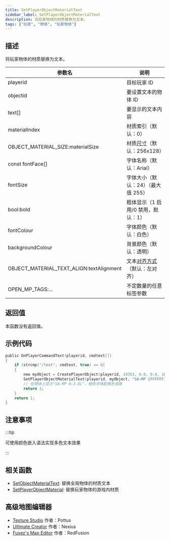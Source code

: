 ```yaml
---
title: SetPlayerObjectMaterialText
sidebar_label: SetPlayerObjectMaterialText
description: 将玩家物体的材质替换为文本。
tags: ["玩家", "物体", "玩家物体"]
---
```


## 描述

将玩家物体的材质替换为文本。

| 参数名                                   | 说明                                                           |
| ---------------------------------------- | -------------------------------------------------------------- |
| playerid                                 | 目标玩家 ID                                                    |
| objectid                                 | 要设置文本的物体 ID                                            |
| text[]                                   | 要显示的文本内容                                               |
| materialIndex                            | 材质索引（默认：0）                                            |
| OBJECT_MATERIAL_SIZE:materialSize        | 材质[尺寸](../resources/materialtextsizes)（默认：256x128）    |
| const fontFace[]                         | 字体名称（默认：Arial）                                        |
| fontSize                                 | 字体大小（默认：24）（最大值 255）                             |
| bool:bold                                | 粗体显示（1 启用/0 禁用，默认：1）                             |
| fontColour                               | 字体颜色（默认：白色）                                         |
| backgroundColour                         | 背景颜色（默认：透明）                                         |
| OBJECT_MATERIAL_TEXT_ALIGN:textAlignment | 文本[对齐方式](../resources/materialtextsizes)（默认：左对齐） |
| OPEN_MP_TAGS:...                         | 不定数量的任意标签参数                                         |

## 返回值

本函数没有返回值。

## 示例代码

```c
public OnPlayerCommandText(playerid, cmdtext[])
{
    if (strcmp("/text", cmdtext, true) == 0)
    {
        new myObject = CreatePlayerObject(playerid, 19353, 0.0, 0.0, 10.0, 0.0, 0.0, 90.0); // 创建物体
        SetPlayerObjectMaterialText(playerid, myObject, "SA-MP {FFFFFF}0.{008500}3.{FF8200}DL", 0, OBJECT_MATERIAL_SIZE_256x128, "Arial", 28, 0, 0xFFFF8200, 0xFF000000, OBJECT_MATERIAL_TEXT_ALIGN_CENTER);
        // 在物体上显示"SA-MP 0.3.DL"，橙色字体配黑色背景
        return 1;
    }
    return 1;
}
```

## 注意事项

:::tip

可使用颜色嵌入语法实现多色文本效果

:::

## 相关函数

- [SetObjectMaterialText](SetObjectMaterialText): 替换全局物体的材质文本
- [SetPlayerObjectMaterial](SetPlayerObjectMaterial): 替换玩家物体的游戏内材质

## 高级地图编辑器

- [Texture Studio](https://github.com/Pottus/Texture-Studio) 作者：Pottus
- [Ultimate Creator](https://github.com/NexiusTailer/Ultimate-Creator) 作者：Nexius
- [Fusez's Map Editor](https://github.com/fusez/Map-Editor-V3) 作者：RedFusion
